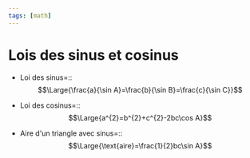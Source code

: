 ```yaml
---
tags: [math] 
---
```


# Lois des sinus et cosinus
- Loi des sinus=::$$\Large{\frac{a}{\sin A}=\frac{b}{\sin B}=\frac{c}{\sin C}}$$
<!--SR:!2023-09-20,17,270-->
- Loi des cosinus=::$$\Large{a^{2}=b^{2}+c^{2}-2bc\cos A}$$
<!--SR:!2023-10-01,5,190-->

- Aire d'un triangle avec sinus=::$$\Large{\text{aire}=\frac{1}{2}bc\sin A}$$
<!--SR:!2023-09-14,6,250-->